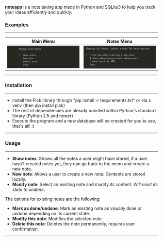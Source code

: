 **noteapp** is a note taking app made in Python and SQLite3 to help you track your ideas efficiently and quickly.

### Examples
---
|         Main Menu          |         Notes Menu          |
| :--------------------: | :--------------------------: |
| ![](examples/example2.png) | ![](examples/example1.png) |
---

### Installation
---
- Install the Pick library through "pip install -r requirements.txt" or via a venv (then pip install pick)
- The rest of dependencies are already bundled within Python's standard library (Python 2.5 and newer)
- Execute the program and a new database will be created for you to use, that's all! :) 

---

### Usage
---
- **Show notes**: Shows all the notes a user might have stored, if a user hasn't created notes yet, they can go back to the menu and create a new note.
- **New note**: Allows a user to create a new note. Contents are stored locally.
- **Modify note**: Select an existing note and modify its content. *Will reset its state to undone*.

The options for existing notes are the following:

- **Mark as done/undone**: Mark an existing note as visually done or undone depending on its current state.
- **Modify this note**: Modifies the selected note.
- **Delete this note**: Deletes the note permanently, requires user confirmation.
---

